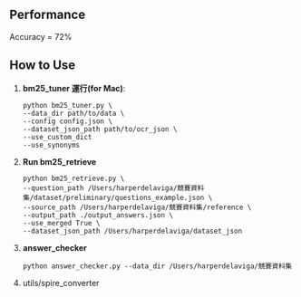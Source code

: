 ## Performance
Accuracy = 72%


## How to Use

1. **bm25_tuner 運行(for Mac)**:  

    ```
    python bm25_tuner.py \
    --data_dir path/to/data \
    --config config.json \
    --dataset_json_path path/to/ocr_json \
    --use_custom_dict
    --use_synonyms
    ```

2. **Run bm25_retrieve**  
    ```
    python bm25_retrieve.py \                                           
    --question_path /Users/harperdelaviga/競賽資料集/dataset/preliminary/questions_example.json \
    --source_path /Users/harperdelaviga/競賽資料集/reference \
    --output_path ./output_answers.json \
    --use_merged True \
    --dataset_json_path /Users/harperdelaviga/dataset_json
    ```

3. **answer_checker**  
    ```
    python answer_checker.py --data_dir /Users/harperdelaviga/競賽資料集
    ```

4. utils/spire_converter